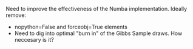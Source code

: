 Need to improve the effectiveness of the Numba implementation. 
Ideally remove:
 * nopython=False and forceobj=True elements
 * Need to dig into optimal "burn in" of the Gibbs Sample draws. How neccesary is it?
